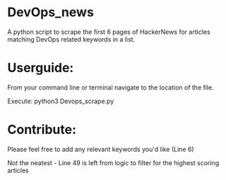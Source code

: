 # DevOps_news

A python script to scrape the first 6 pages of HackerNews for articles matching DevOps related keywords in a list.

# Userguide:

From your command line or terminal navigate to the location of the file.

Execute: 
python3 Devops_scrape.py

# Contribute:

Please feel free to add any relevant keywords you'd like (Line 6)


Not the neatest - Line 49 is left from logic to filter for the highest scoring articles

